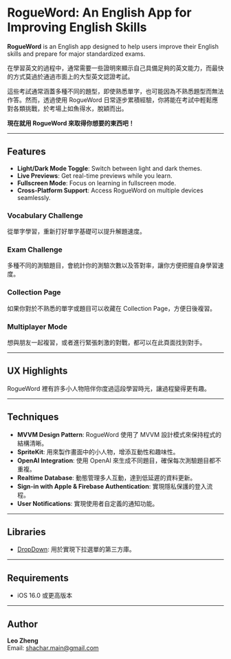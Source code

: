 # RogueWord: An English App for Improving English Skills

**RogueWord** is an English app designed to help users improve their English skills and prepare for major standardized exams.

在學習英文的過程中，通常需要一些證明來顯示自己具備足夠的英文能力，而最快的方式莫過於通過市面上的大型英文認證考試。

這些考試通常涵蓋多種不同的題型，即使熟悉單字，也可能因為不熟悉題型而無法作答。然而，透過使用 RogueWord 日常逐步累積經驗，你將能在考試中輕鬆應對各類挑戰，於考場上如魚得水，脫穎而出。

**現在就用 RogueWord 來取得你想要的東西吧！**

---

## Features

- **Light/Dark Mode Toggle**: Switch between light and dark themes.
- **Live Previews**: Get real-time previews while you learn.
- **Fullscreen Mode**: Focus on learning in fullscreen mode.
- **Cross-Platform Support**: Access RogueWord on multiple devices seamlessly.

### Vocabulary Challenge
從單字學習，重新打好單字基礎可以提升解題速度。

### Exam Challenge
多種不同的測驗題目，會統計你的測驗次數以及答對率，讓你方便把握自身學習速度。

### Collection Page
如果你對於不熟悉的單字或題目可以收藏在 Collection Page，方便日後複習。

### Multiplayer Mode
想與朋友一起複習，或者進行緊張刺激的對戰，都可以在此頁面找到對手。

---

## UX Highlights

RogueWord 裡有許多小人物陪伴你度過這段學習時光，讓過程變得更有趣。

---

## Techniques

- **MVVM Design Pattern**: RogueWord 使用了 MVVM 設計模式來保持程式的結構清晰。
- **SpriteKit**: 用來製作畫面中的小人物，增添互動性和趣味性。
- **OpenAI Integration**: 使用 OpenAI 來生成不同題目，確保每次測驗題目都不重複。
- **Realtime Database**: 動態管理多人互動，達到低延遲的資料更新。
- **Sign-in with Apple & Firebase Authentication**: 實現隱私保護的登入流程。
- **User Notifications**: 實現使用者自定義的通知功能。

---

## Libraries

- [DropDown](https://github.com/AssistoLab/DropDown): 用於實現下拉選單的第三方庫。

---

## Requirements

- iOS 16.0 或更高版本

---

## Author

**Leo Zheng**  
Email: shachar.main@gmail.com
